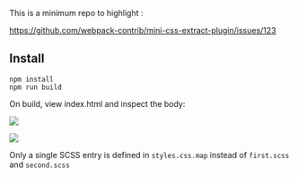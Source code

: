 This is a minimum repo to highlight :

https://github.com/webpack-contrib/mini-css-extract-plugin/issues/123

## Install

```
npm install
npm run build
```

On build, view index.html and inspect the body:

![](https://i.imgur.com/T4I3YwV.png)

![](https://i.imgur.com/v2xmAAW.png)

Only a single SCSS entry is defined in `styles.css.map` instead of `first.scss` and `second.scss`
